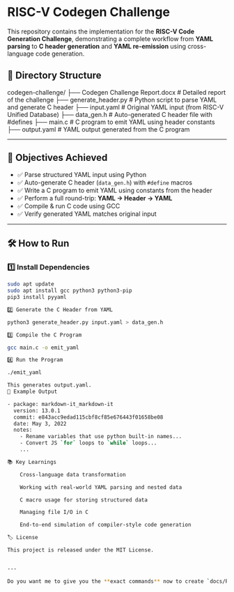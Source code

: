 # RISC-V Codegen Challenge

This repository contains the implementation for the **RISC-V Code Generation Challenge**, demonstrating a complete workflow from **YAML parsing** to **C header generation** and **YAML re-emission** using cross-language code generation.

## 📂 Directory Structure

codegen-challenge/
├── Codegen Challenge Report.docx # Detailed report of the challenge
├── generate_header.py # Python script to parse YAML and generate C header
├── input.yaml # Original YAML input (from RISC-V Unified Database)
├── data_gen.h # Auto-generated C header file with #defines
├── main.c # C program to emit YAML using header constants
├── output.yaml # YAML output generated from the C program


---

## 🎯 Objectives Achieved

- ✅ Parse structured YAML input using Python  
- ✅ Auto-generate C header (`data_gen.h`) with `#define` macros  
- ✅ Write a C program to emit YAML using constants from the header  
- ✅ Perform a full round-trip: **YAML → Header → YAML**  
- ✅ Compile & run C code using GCC  
- ✅ Verify generated YAML matches original input  

---

## 🛠️ How to Run

### 1️⃣ Install Dependencies
```bash
sudo apt update
sudo apt install gcc python3 python3-pip
pip3 install pyyaml

2️⃣ Generate the C Header from YAML

python3 generate_header.py input.yaml > data_gen.h

3️⃣ Compile the C Program

gcc main.c -o emit_yaml

4️⃣ Run the Program

./emit_yaml

This generates output.yaml.
📄 Example Output

- package: markdown-it_markdown-it
  version: 13.0.1
  commit: e843acc9edad115cbf8cf85e676443f01658be08
  date: May 3, 2022
  notes:
    - Rename variables that use python built-in names...
    - Convert JS `for` loops to `while` loops...
    ...

📚 Key Learnings

    Cross-language data transformation

    Working with real-world YAML parsing and nested data

    C macro usage for storing structured data

    Managing file I/O in C

    End-to-end simulation of compiler-style code generation

🏷️ License

This project is released under the MIT License.


---

Do you want me to give you the **exact commands** now to create `docs/README-full.md`, commit, and push it so it appears in your repo? That would make your setup complete in one step.

